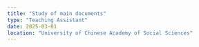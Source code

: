 ```yaml
---
title: "Study of main documents"
type: "Teaching Assistant"
date: 2025-03-01
location: "University of Chinese Academy of Social Sciences"
---
```



